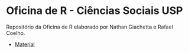 # Oficina de R - Ciências Sociais USP

Repositório da Oficina de R elaborado por Nathan Giachetta e Rafael Coelho.

- [Material](https://github.com/ngiachetta/oficina_R_2017/blob/master/Apresentacao/OficinaR_rmarkdown.Rmd)